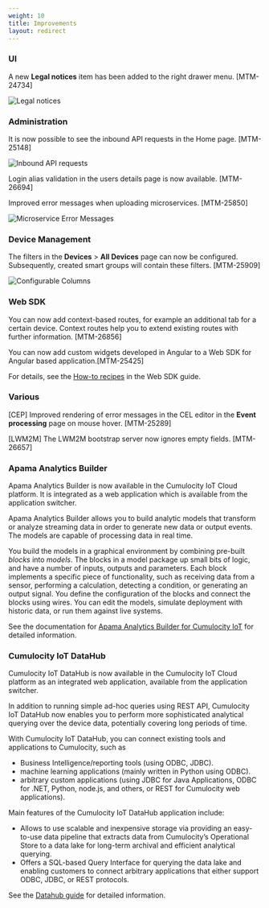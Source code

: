 ```yaml
---
weight: 10
title: Improvements
layout: redirect
---
```



### UI

A new **Legal notices** item has been added to the right drawer menu. [MTM-24734]

![Legal notices](/guides/images/release-notes/legal-notices.png)

### Administration

It is now possible to see the inbound API requests in the Home page. [MTM-25148]

![Inbound API requests](/guides/images/release-notes/inbound-api-requests.png)

Login alias validation in the users details page is now available. [MTM-26694]

Improved error messages when uploading microservices. [MTM-25850]

![Microservice Error Messages](/guides/images/release-notes/microservice-error-messages.png)

### Device Management

The filters in the **Devices** > **All Devices** page can now be configured. Subsequently, created smart groups will contain these filters. [MTM-25909]

![Configurable Columns](/guides/images/release-notes/configurable-columns.png)  

### Web SDK

You can now add context-based routes, for example an additional tab for a certain device. Context routes help you to extend existing routes with further information. [MTM-26856]  

You can now add custom widgets developed in Angular to a Web SDK for Angular based application.[MTM-25425]

For details, see the [How-to recipes](/guides/web/how-to/) in the Web SDK guide.

### Various

[CEP] Improved rendering of error messages in the CEL editor in the **Event processing** page on mouse hover. [MTM-25289]

[LWM2M] The LWM2M bootstrap server now ignores empty fields. [MTM-26657]


### Apama Analytics Builder

Apama Analytics Builder is now available in the Cumulocity IoT Cloud platform. It is integrated as a web application which is available from the application switcher. 

Apama Analytics Builder allows you to build analytic models that transform or analyze streaming data in order to generate new data or output events. The models are capable of processing data in real time.

You build the models in a graphical environment by combining pre-built *blocks* into *models*. The blocks in a model package up small bits of logic, and have a number of inputs, outputs and parameters. Each block implements a specific piece of functionality, such as receiving data from a sensor, performing a calculation, detecting a condition, or generating an output signal. You define the configuration of the blocks and connect the blocks using wires. You can edit the models, simulate deployment with historic data, or run them against live systems.

See the documentation for [Apama Analytics Builder for Cumulocity IoT](https://documentation.softwareag.com/onlinehelp/Rohan/Analytics_Builder/pab10-5/apama-pab-webhelp/index.html#page/apamaanalyticsbuilder-webhelp%2Fto-AnaBui_help_index.html) for detailed information.

### Cumulocity IoT DataHub

Cumulocity IoT DataHub is now available in the Cumulocity IoT Cloud platform as an integrated web application, available from the application switcher. 

In addition to running simple ad-hoc queries using REST API, Cumulocity IoT DataHub now enables you to perform more sophisticated analytical querying over the device data, potentially covering long periods of time.

With Cumulocity IoT DataHub, you can connect existing tools and applications to Cumulocity, such as 

* Business Intelligence/reporting tools (using ODBC, JDBC).
* machine learning applications (mainly written in Python using ODBC).
* arbitrary custom applications (using JDBC for Java Applications, ODBC for .NET, Python, node.js, and others, or REST for Cumulocity web applications).

Main features of the Cumulocity IoT DataHub application include:

* Allows to use scalable and inexpensive storage via providing an easy-to-use data pipeline that extracts data from Cumulocity’s Operational Store to a data lake for long-term archival and efficient analytical querying.
* Offers a SQL-based Query Interface for querying the data lake and enabling customers to connect arbitrary applications that either support ODBC, JDBC, or REST protocols.

See the [Datahub guide](/guides/datahub/overview) for detailed information.

